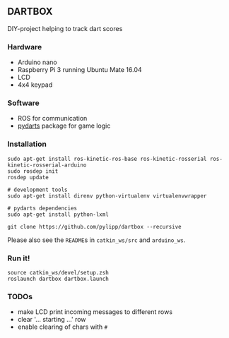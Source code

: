 ## DARTBOX

DIY-project helping to track dart scores

### Hardware

- Arduino nano
- Raspberry Pi 3 running Ubuntu Mate 16.04
- LCD
- 4x4 keypad

### Software

- ROS for communication
- [pydarts](http://github.com/pylipp/pydarts) package for game logic 

### Installation

    sudo apt-get install ros-kinetic-ros-base ros-kinetic-rosserial ros-kinetic-rosserial-arduino
    sudo rosdep init
    rosdep update

    # development tools
    sudo apt-get install direnv python-virtualenv virtualenvwrapper

    # pydarts dependencies
    sudo apt-get install python-lxml

    git clone https://github.com/pylipp/dartbox --recursive

Please also see the `README`s in `catkin_ws/src` and `arduino_ws`.

### Run it!

    source catkin_ws/devel/setup.zsh
    roslaunch dartbox dartbox.launch

### TODOs

- make LCD print incoming messages to different rows
- clear '... starting ...' row
- enable clearing of chars with `#`
